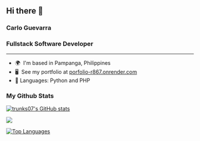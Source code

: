 

<!--
**trunks07/trunks07** is a ✨ _special_ ✨ repository because its `README.md` (this file) appears on your GitHub profile.

Here are some ideas to get you started:

- 🔭 I’m currently working on ...
- 🌱 I’m currently learning ...
- 👯 I’m looking to collaborate on ...
- 🤔 I’m looking for help with ...
- 💬 Ask me about ...
- 📫 How to reach me: ...
- 😄 Pronouns: ...
- ⚡ Fun fact: ...
-->
## Hi there 👋
### Carlo Guevarra
### Fullstack Software Developer
-----------------------------

* 🌍  I'm based in Pampanga, Philippines
* 🖥️  See my portfolio at [porfolio-r867.onrender.com](https://porfolio-r867.onrender.com/)
* 💬  Languages: Python and PHP

### My Github Stats

<a href="http://www.github.com/trunks07"><img src="https://github-readme-stats.vercel.app/api?username=trunks07&show_icons=true&theme=apprentice" alt="trunks07's GitHub stats" /></a>

<a href="http://www.github.com/trunks07"><img src="https://github-readme-streak-stats.herokuapp.com/?user=trunks07&stroke=ffffff&background=1c1917&ring=0891b2&fire=0891b2&currStreakNum=ffffff&currStreakLabel=0891b2&sideNums=ffffff&sideLabels=ffffff&dates=ffffff&hide_border=true&show_icons=true&theme=radical" /></a>


<a href="https://github.com/trunks07" align="left"><img src="https://github-readme-stats.vercel.app/api/top-langs/?username=trunks07&layout=donut-vertical" alt="Top Languages" /></a>
